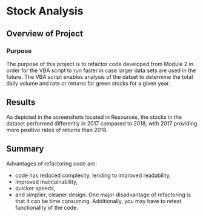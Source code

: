 # Stock Analysis

## Overview of Project

### Purpose
The purpose of this project is to refactor code developed from Module 2 in order
for the VBA script to run faster in case larger data sets are used in the future.
The VBA script enables analysis of the datset to determine the total daily volume
and rate or returns for green stocks for a given year.

## Results
As depicted in the screenshots located in Resources, the stocks in the dataset performed differently
in 2017 compared to 2018, with 2017 providing more positive rates of returns than 2018.

## Summary
Advantages of refactoring code are:
- code has reduced complexity, lending to improved readability,
- improved maintainability,
- quicker speeds,
- and simplier, cleaner design.
One major disadvantage of refactoring is that it can be time consuming. Additionally,
you may have to retest functionality of the code.
